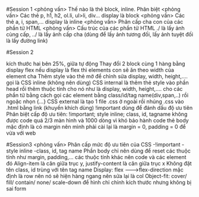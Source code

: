 #Session 1
<phỏng vấn> Thế nào là thẻ block, inline. Phân biệt 
<phỏng vấn> Các thẻ p, h1, h2, ol.li, ul>li, div... display là block
<phỏng vấn> Các thẻ a, i, span,... display là inline
<phỏng vấn> Phân cấp cha con của các phần tử HTML
<phỏng vấn> Cấu trúc của các phần tử HTML
./ là lấy ảnh cùng cấp, ../ là lấy ảnh cấp cha (dùng để lấy ảnh tương đối, lấy ảnh tuyệt đối là lấy đường link)

#Session 2
<frameset cols="25%,*,25%"> kích thước hai bên 25%, giữa tự động
Thay đổi 2 block cùng 1 hàng bằng display flex
nếu display là flex thì elements con sẽ ăn theo width của element cha
Thêm style vào thẻ mở để chỉnh sửa display, width, height,.... gọi là CSS inline (không nên dùng)
CSS internal là thêm thẻ style vào phần head rồi thêm thuộc tính cho nó như là display, width, height,.... cho các phần tử bằng cách gọi các element bằng class/id/tag name(div,span,..) rồi ngoặc nhọn {...}
CSS external là tạo 1 file .css ở ngoài rồi nhúng .css vào .html bằng link (khuyến khích dùng)
!important dùng để đánh dấu độ ưu tiên
<phỏng vấn> Phân biệt cấp độ ưu tiên: !important; style inline; class, id, tagname
không được code quá 2/3 màn hình và 1000 dòng vì khó bảo hành code
thẻ body mặc định là có margin nên mình phải cài lại là margin = 0, padding = 0 để vừa với web

#Session3
<phỏng vấn> Phân cấp mức độ ưu tiên của CSS
-!important
-style inline
-class, id, tag name
Phần body chỉ nên dùng để reset các thuộc tính như margin, padding,... các thuộc tính khác nên code và các element đó
Align-item là căn giữa trục y, justify-content là căn giữa trục x
Không đặt tên class, id trùng với tên tag name
Display: flex --->flex-direction mặc định là row nên nó sẽ hiện hàng ngang nên sửa lại là col
Object-fit: cover/ fill/ contain/ none/ scale-down để hình chỉ chỉnh kích thước nhưng không bị sai form